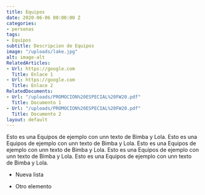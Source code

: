 ```yaml
---
title: Equipos
date: 2020-06-06 00:00:00 Z
categories:
- personas
tags:
- Equipos
subtitle: Descripcion de Equipos
image: "/uploads/lake.jpg"
alt: image-alt
RelatedArticles:
- Url: https://google.com
  Title: Enlace 1
- Url: https://google.com
  Title: Enlace 2
RelatedDocuments:
- Url: "/uploads/PROMOCION%20ESPECIAL%20FW20.pdf"
  Title: Documento 1
- Url: "/uploads/PROMOCION%20ESPECIAL%20FW20.pdf"
  Title: Documento 2
layout: default
---
```


Esto es una Equipos de ejemplo con unn texto de Bimba y Lola. Esto es una Equipos de ejemplo con unn texto de Bimba y Lola. Esto es una Equipos de ejemplo con unn texto de Bimba y Lola. Esto es una Equipos de ejemplo con unn texto de Bimba y Lola. Esto es una Equipos de ejemplo con unn texto de Bimba y Lola.

* Nueva lista

* Otro elemento